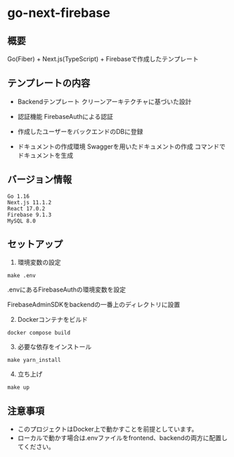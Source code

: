 # go-next-firebase



## 概要

Go(Fiber) + Next.js(TypeScript) + Firebaseで作成したテンプレート



## テンプレートの内容

- Backendテンプレート クリーンアーキテクチャに基づいた設計

- 認証機能 FirebaseAuthによる認証
- 作成したユーザーをバックエンドのDBに登録
- ドキュメントの作成環境 Swaggerを用いたドキュメントの作成 コマンドでドキュメントを生成



## バージョン情報

```
Go 1.16
Next.js 11.1.2
React 17.0.2
Firebase 9.1.3
MySQL 8.0
```



## セットアップ

1. 環境変数の設定

```
make .env
```

.envにあるFirebaseAuthの環境変数を設定

FirebaseAdminSDKをbackendの一番上のディレクトリに設置



2. Dockerコンテナをビルド

```
docker compose build
```



3. 必要な依存をインストール

```
make yarn_install
```



4. 立ち上げ

```
make up
```



## 注意事項

- このプロジェクトはDocker上で動かすことを前提としています。
- ローカルで動かす場合は.envファイルをfrontend、backendの両方に配置してください。
